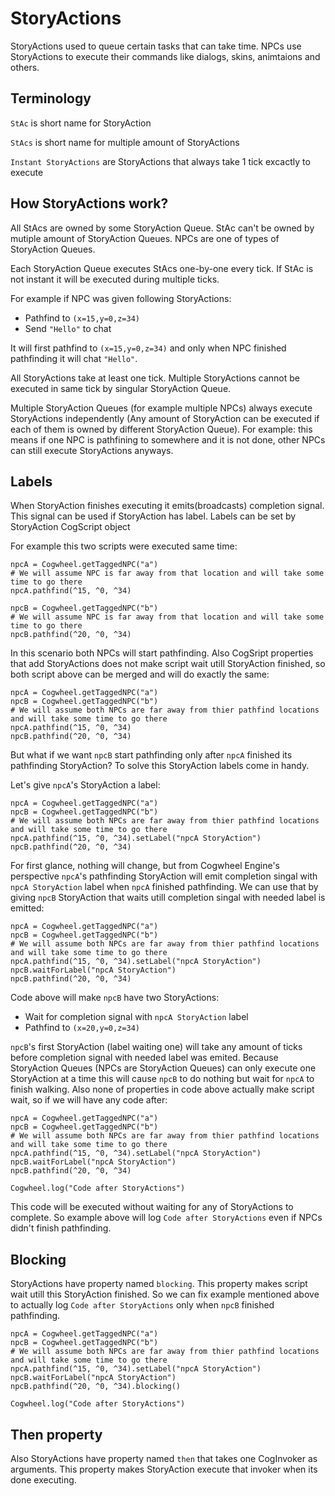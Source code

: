 # StoryActions
StoryActions used to queue certain tasks that can take time.
NPCs use StoryActions to execute their commands like dialogs, skins, animtaions and others.

## Terminology
`StAc` is short name for StoryAction

`StAcs` is short name for multiple amount of StoryActions

`Instant StoryActions` are StoryActions that always take 1 tick excactly to execute

## How StoryActions work?
All StAcs are owned by some StoryAction Queue. StAc can't be owned by mutiple amount of StoryAction Queues. NPCs are one of types of StoryAction Queues.

Each StoryAction Queue executes StAcs one-by-one every tick. If StAc is not instant it will be executed during multiple ticks.

For example if NPC was given following StoryActions:
- Pathfind to `(x=15,y=0,z=34)`
- Send `"Hello"` to chat

It will first pathfind to `(x=15,y=0,z=34)` and only when NPC finished pathfinding it will chat `"Hello"`.

All StoryActions take at least one tick. Multiple StoryActions cannot be executed in same tick by singular StoryAction Queue.

Multiple StoryAction Queues (for example multiple NPCs) always execute StoryActions independently (Any amount of StoryAction can be executed if each of them is owned by different StoryAction Queue). For example: this means if one NPC is pathfining to somewhere and it is not done, other NPCs can still execute StoryActions anyways.

## Labels
When StoryAction finishes executing it emits(broadcasts) completion signal. This signal can be used if StoryAction has label.
Labels can be set by <a onclick="$story.to('/wiki/wiki.html?p=wiki/projects/cogwheel/specs/storyaction.sa.json')">StoryAction CogScript object</a>

For example this two scripts were executed same time:
```cogscript
npcA = Cogwheel.getTaggedNPC("a")
# We will assume NPC is far away from that location and will take some time to go there
npcA.pathfind(^15, ^0, ^34)
```

```cogscript
npcB = Cogwheel.getTaggedNPC("b")
# We will assume NPC is far away from that location and will take some time to go there
npcB.pathfind(^20, ^0, ^34)
```
In this scenario both NPCs will start pathfinding. Also CogSript properties that add StoryActions does not make script wait utill StoryAction finished, so both script above can be merged and will do exactly the same:
```cogscript
npcA = Cogwheel.getTaggedNPC("a")
npcB = Cogwheel.getTaggedNPC("b")
# We will assume both NPCs are far away from thier pathfind locations and will take some time to go there
npcA.pathfind(^15, ^0, ^34)
npcB.pathfind(^20, ^0, ^34)
```
But what if we want `npcB` start pathfinding only after `npcA` finished its pathfinding StoryAction?
To solve this StoryAction labels come in handy.

Let's give `npcA`'s StoryAction a label:
```cogscript
npcA = Cogwheel.getTaggedNPC("a")
npcB = Cogwheel.getTaggedNPC("b")
# We will assume both NPCs are far away from thier pathfind locations and will take some time to go there
npcA.pathfind(^15, ^0, ^34).setLabel("npcA StoryAction")
npcB.pathfind(^20, ^0, ^34)
```
For first glance, nothing will change, but from Cogwheel Engine's perspective `npcA`'s pathfinding StoryAction will emit completion singal with `npcA StoryAction` label when `npcA` finished pathfinding.
We can use that by giving `npcB` StoryAction that waits utill completion singal with needed label is emitted:
```cogscript
npcA = Cogwheel.getTaggedNPC("a")
npcB = Cogwheel.getTaggedNPC("b")
# We will assume both NPCs are far away from thier pathfind locations and will take some time to go there
npcA.pathfind(^15, ^0, ^34).setLabel("npcA StoryAction")
npcB.waitForLabel("npcA StoryAction")
npcB.pathfind(^20, ^0, ^34)
```
Code above will make `npcB` have two StoryActions:
- Wait for completion signal with `npcA StoryAction` label
- Pathfind to `(x=20,y=0,z=34)`

`npcB`'s first StoryAction (label waiting one) will take any amount of ticks before completion signal with needed label was emited.
Because StoryAction Queues (NPCs are StoryAction Queues) can only execute one StoryAction at a time this will cause `npcB` to do nothing but wait for `npcA` to finish walking. Also none of properties in code above actually make script wait, so if we will have any code after:
```cogscript
npcA = Cogwheel.getTaggedNPC("a")
npcB = Cogwheel.getTaggedNPC("b")
# We will assume both NPCs are far away from thier pathfind locations and will take some time to go there
npcA.pathfind(^15, ^0, ^34).setLabel("npcA StoryAction")
npcB.waitForLabel("npcA StoryAction")
npcB.pathfind(^20, ^0, ^34)

Cogwheel.log("Code after StoryActions")
```
This code will be executed without waiting for any of StoryActions to complete. So example above will log `Code after StoryActions` even if NPCs didn't finish pathfinding.

## Blocking
StoryActions have property named `blocking`. This property makes script wait utill this StoryAction finished. So we can fix example mentioned above to actually log `Code after StoryActions` only when `npcB` finished pathfinding.

```cogscript
npcA = Cogwheel.getTaggedNPC("a")
npcB = Cogwheel.getTaggedNPC("b")
# We will assume both NPCs are far away from thier pathfind locations and will take some time to go there
npcA.pathfind(^15, ^0, ^34).setLabel("npcA StoryAction")
npcB.waitForLabel("npcA StoryAction")
npcB.pathfind(^20, ^0, ^34).blocking()

Cogwheel.log("Code after StoryActions")
```

## Then property
Also StoryActions have property named `then` that takes one <a onclick="$story.to('/wiki/wiki.html?p=wiki/projects/cogwheel/specs/coginvoker.sa.json')">CogInvoker</a> as arguments.
This property makes StoryAction execute that invoker when its done executing.
